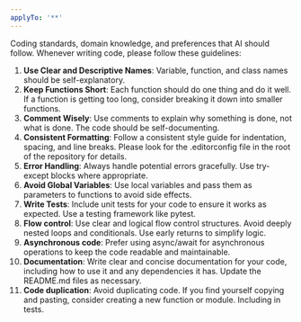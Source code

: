 ```yaml
---
applyTo: '**'
---
```

Coding standards, domain knowledge, and preferences that AI should follow.
Whenever writing code, please follow these guidelines:
1. **Use Clear and Descriptive Names**: Variable, function, and class names should be self-explanatory.
2. **Keep Functions Short**: Each function should do one thing and do it well. If a function is getting too long, consider breaking it down into smaller functions.
3. **Comment Wisely**: Use comments to explain why something is done, not what is done. The code should be self-documenting.
4. **Consistent Formatting**: Follow a consistent style guide for indentation, spacing, and line breaks. Please look for the .editorconfig file in the root of the repository for details.
5. **Error Handling**: Always handle potential errors gracefully. Use try-except blocks where appropriate.
6. **Avoid Global Variables**: Use local variables and pass them as parameters to functions to avoid side effects.
7. **Write Tests**: Include unit tests for your code to ensure it works as expected. Use a testing framework like pytest.
8. **Flow control**: Use clear and logical flow control structures. Avoid deeply nested loops and conditionals. Use early returns to simplify logic.
9. **Asynchronous code**: Prefer using async/await for asynchronous operations to keep the code readable and maintainable.
10. **Documentation**: Write clear and concise documentation for your code, including how to use it and any dependencies it has. Update the README.md files as necessary.
11. **Code duplication**: Avoid duplicating code. If you find yourself copying and pasting, consider creating a new function or module. Including in tests.
